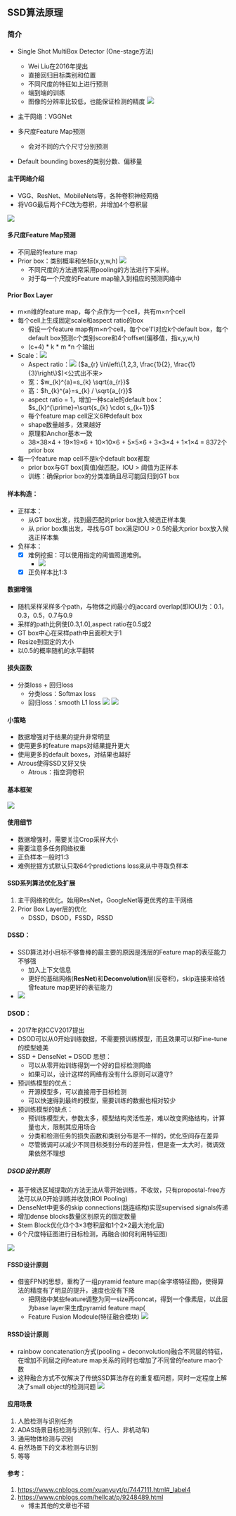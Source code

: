 ## SSD算法原理

### 简介
- Single Shot MultiBox Detector (One-stage方法)
  - Wei Liu在2016年提出
  - 直接回归目标类别和位置
  - 不同尺度的特征如上进行预测
  - 端到端的训练
  - 图像的分辨率比较低，也能保证检测的精度
![](./image/ssd/2019-03-21-11-40-39.png)

- 主干网络：VGGNet
- 多尺度Feature Map预测
  - 会对不同的六个尺寸分别预测 
- Default bounding boxes的类别分数、偏移量

#### 主干网络介绍
- VGG、ResNet、MobileNets等，各种卷积神经网络
- 将VGG最后两个FC改为卷积，并增加4个卷积层

![](./image/ssd/2019-03-21-11-45-29.png)

#### 多尺度Feature Map预测
- 不同层的feature map
- Prior box：类别概率和坐标(x,y,w,h)
![](./image/ssd/2019-03-21-11-48-57.png)
  - 不同尺度的方法通常采用pooling的方法进行下采样。
  - 对于每一个尺度的Feature map输入到相应的预测网络中 

#### Prior Box Layer
- m×n维的feature map，每个点作为一个cell，共有m×n个cell
- 每个cell上生成固定scale和aspect ratio的box
  - 假设一个feature map有m×n个cell，每个ce'l'l对应k个default box，每个default box预测c个类别score和4个offset(偏移值，指x,y,w,h)
  - (c+4) * k * m *n 个输出
- Scale：![](./image/ssd/2019-03-21-15-01-25.png)
  - Aspect ratio：![](./image/ssd/2019-03-21-15-05-32.png)
($a_{r} \in\left\{1,2,3, \frac{1}{2}, \frac{1}{3}\right\}$)<公式出不来>
  - 宽：$w_{k}^{a}=s_{k} \sqrt{a_{r}}$
  - 高：$h_{k}^{a}=s_{k} / \sqrt{a_{r}}$
  - aspect ratio = 1，增加一种scale的default box：$s_{k}^{\prime}=\sqrt{s_{k} \cdot s_{k+1}}$
  - 每个feature map cell定义6种default box
  - shape数量越多，效果越好
  - 原理和Anchor基本一致
  - 38×38×4 + 19×19×6 + 10×10×6 + 5×5×6 + 3×3×4 + 1×1×4 = 8372个prior box
- 每一个feature map cell不是k个default box都取
  - prior box与GT box(真值)做匹配，IOU > 阈值为正样本
  - 训练：确保prior box的分类准确且尽可能回归到GT box 

#### 样本构造：
- 正样本：
  - 从GT box出发，找到最匹配的prior box放入候选正样本集
  - 从 prior box集出发，寻找与GT box满足IOU > 0.5的最大prior box放入候选正样本集
- 负样本：
  - [x] 难例挖掘：可以使用指定的阈值照道难例。
    -  ![](./image/ssd/2019-03-21-15-29-32.png)
  - [x] 正负样本比1:3

#### 数据增强
- 随机采样采样多个path，与物体之间最小的jaccard overlap(即IOU)为：0.1，0.3，0.5，0.7与0.9
- 采样的path比例使[0.3,1.0],aspect ratio在0.5或2
- GT box中心在采样path中且面积大于1
- Resize到固定的大小
- 以0.5的概率随机的水平翻转

#### 损失函数
- 分类loss + 回归loss
  - 分类loss：Softmax loss
  - 回归loss：smooth L1 loss
  ![](./image/ssd/2019-03-21-15-38-22.png) 
  ![](./image/ssd/2019-03-21-16-05-30.png)

#### 小策略
- 数据增强对于结果的提升非常明显
- 使用更多的feature maps对结果提升更大
- 使用更多的default boxes，对结果也越好
- Atrous使得SSD又好又快
  - Atrous：指空洞卷积 

#### 基本框架
![](./image/ssd/2019-03-21-15-45-02.png)

#### 使用细节
- 数据增强时，需要关注Crop采样大小
- 需要注意多任务网络权重
- 正负样本一般时1:3
- 难例挖掘方式默认只取64个predictions loss来从中寻取负样本

#### SSD系列算法优化及扩展
1. 主干网络的优化。始用ResNet，GoogleNet等更优秀的主干网络
2. Prior Box Layer层的优化
   - DSSD，DSOD，FSSD，RSSD

 #### DSSD：
 - SSD算法对小目标不够鲁棒的最主要的原因是浅层的Feature map的表征能力不够强
   - 加入上下文信息
   - 更好的基础网络(**ResNet**)和**Deconvolution**层(反卷积)，skip连接来给钱曾feature map更好的表征能力
 -  ![](./image/ssd/2019-03-21-16-18-48.png)

#### DSOD：
- 2017年的ICCV2017提出
- DSOD可以从0开始训练数据，不需要预训练模型，而且效果可以和Fine-tune的模型媲美
- SSD + DenseNet = DSOD
    思想：
  - 可以从零开始训练得到一个好的目标检测网络
  - 如果可以，设计这样的网络有没有什么原则可以遵守?
- 预训练模型的优点：
   - 开源模型多，可以直接用于目标检测
   - 可以快速得到最终的模型，需要训练的数据也相对较少
- 预训练模型的缺点：
  - 预训练模型大，参数太多，模型结构灵活性差，难以改变网络结构，计算量也大，限制其应用场合
  - 分类和检测任务的损失函数和类别分布是不一样的，优化空间存在差异
  - 尽管微调可以减少不同目标类别分布的差异性，但是查一太大时，微调效果依然不理想  
##### DSOD设计原则
- 基于候选区域提取的方法无法从零开始训练，不收敛，只有propostal-free方法可以从0开始训练并收敛(ROI Pooling)
- DenseNet中更多的skip connections(跳连结构)实现supervised signals传递
- 增加dense blocks数量区别原先的固定数量
- Stem Block优化(3个3×3卷积层和1个2×2最大池化层)
- 6个尺度特征图进行目标检测，再融合(如何利用特征图)

![](./image/ssd/2019-03-21-16-54-11.png)

#### FSSD设计原则
- 借鉴FPN的思想，重构了一组pyramid feature map(金字塔特征图)，使得算法的精度有了明显的提升，速度也没有下降
  - 把网络中某些feature调整为同一size再concat，得到一个像素层，以此层为base layer来生成pyramid feature map(
  - Feature Fusion Modeule(特征融合模块)
![](./image/ssd/2019-03-21-16-59-53.png)

#### RSSD设计原则
- rainbow concatenation方式(pooling + deconvolution)融合不同层的特征，在增加不同层之间feature map关系的同时也增加了不同曾的feature mao个数
- 这种融合方式不仅解决了传统SSD算法存在的重复框问题，同时一定程度上解决了small object的检测问题
 ![](./image/ssd/2019-03-21-17-04-14.png)

#### 应用场景
1. 人脸检测与识别任务
2. ADAS场景目标检测与识别(车、行人、非机动车)
3. 通用物体检测与识别
4. 自然场景下的文本检测与识别
5. 等等

#### 参考：

1. https://www.cnblogs.com/xuanyuyt/p/7447111.html#_label4
2. https://www.cnblogs.com/hellcat/p/9248489.html
   - 博主其他的文章也不错
